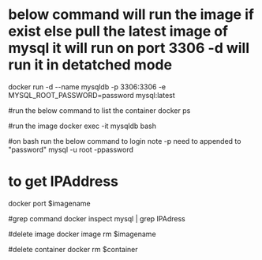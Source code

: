 
 # below command will run the image if exist else pull the latest image of mysql it will run on port 3306 -d will run it in detatched mode
 

 docker run -d --name mysqldb -p 3306:3306 -e MYSQL_ROOT_PASSWORD=password mysql:latest
 
 
 

#run the below command to list the container
 docker ps
 
 #run the image
 docker exec -it mysqldb bash
 
 #on bash run the below command to login note -p need to appended to "password"
  mysql -u root -ppassword 


# to get IPAddress
docker port $imagename  


#grep command
docker inspect mysql | grep IPAdress


#delete image
docker image rm $imagename

#delete container
docker rm $container
 
 
 
 
